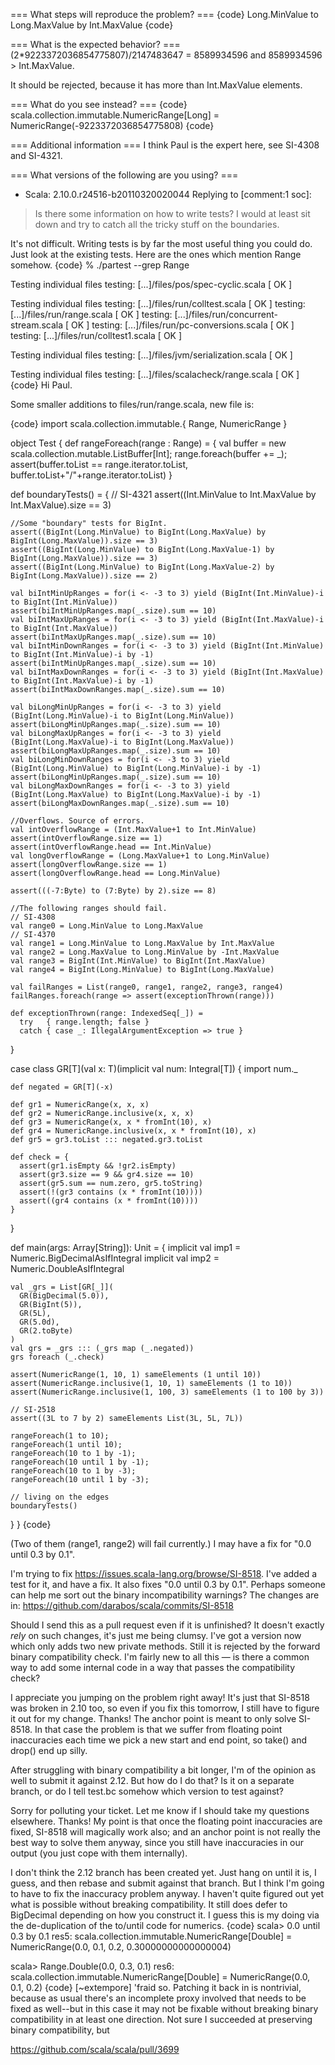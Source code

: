 === What steps will reproduce the problem? ===
{code}
Long.MinValue to Long.MaxValue by Int.MaxValue
{code} 

=== What is the expected behavior? ===
(2*9223372036854775807)/2147483647 = 8589934596
and 8589934596 > Int.MaxValue.

It should be rejected, because it has more than Int.MaxValue elements.

=== What do you see instead? ===
{code}
scala.collection.immutable.NumericRange[Long] = NumericRange(-9223372036854775808)
{code}

=== Additional information ===
I think Paul is the expert here, see SI-4308 and SI-4321.

=== What versions of the following are you using? ===
  - Scala: 2.10.0.r24516-b20110320020044
Replying to [comment:1 soc]:
> Is there some information on how to write tests? I would at least sit down and try to catch all the tricky stuff on the boundaries.

It's not difficult.  Writing tests is by far the most useful thing you could do.  Just look at the existing tests.  Here are the ones which mention Range somehow.
{code}
% ./partest --grep Range

Testing individual files
testing: [...]/files/pos/spec-cyclic.scala                            [  OK  ]

Testing individual files
testing: [...]/files/run/colltest.scala                               [  OK  ]
testing: [...]/files/run/range.scala                                  [  OK  ]
testing: [...]/files/run/concurrent-stream.scala                      [  OK  ]
testing: [...]/files/run/pc-conversions.scala                         [  OK  ]
testing: [...]/files/run/colltest1.scala                              [  OK  ]

Testing individual files
testing: [...]/files/jvm/serialization.scala                          [  OK  ]

Testing individual files
testing: [...]/files/scalacheck/range.scala                           [  OK  ]
{code}
Hi Paul.

Some smaller additions to files/run/range.scala, new file is:

{code}
import scala.collection.immutable.{ Range, NumericRange }

object Test {
  def rangeForeach(range : Range) = {
    val buffer = new scala.collection.mutable.ListBuffer[Int];
    range.foreach(buffer += _);
    assert(buffer.toList == range.iterator.toList, buffer.toList+"/"+range.iterator.toList)
  }
  
  def boundaryTests() = {
    // SI-4321
    assert((Int.MinValue to Int.MaxValue by Int.MaxValue).size == 3)
    
    //Some "boundary" tests for BigInt.
    assert((BigInt(Long.MinValue) to BigInt(Long.MaxValue) by BigInt(Long.MaxValue)).size == 3)
    assert((BigInt(Long.MinValue) to BigInt(Long.MaxValue-1) by BigInt(Long.MaxValue)).size == 3)
    assert((BigInt(Long.MinValue) to BigInt(Long.MaxValue-2) by BigInt(Long.MaxValue)).size == 2)
    
    val biIntMinUpRanges = for(i <- -3 to 3) yield (BigInt(Int.MinValue)-i to BigInt(Int.MinValue))
    assert(biIntMinUpRanges.map(_.size).sum == 10)
    val biIntMaxUpRanges = for(i <- -3 to 3) yield (BigInt(Int.MaxValue)-i to BigInt(Int.MaxValue))
    assert(biIntMaxUpRanges.map(_.size).sum == 10)
    val biIntMinDownRanges = for(i <- -3 to 3) yield (BigInt(Int.MinValue) to BigInt(Int.MinValue)-i by -1)
    assert(biIntMinUpRanges.map(_.size).sum == 10)
    val biIntMaxDownRanges = for(i <- -3 to 3) yield (BigInt(Int.MaxValue) to BigInt(Int.MaxValue)-i by -1)
    assert(biIntMaxDownRanges.map(_.size).sum == 10)

    val biLongMinUpRanges = for(i <- -3 to 3) yield (BigInt(Long.MinValue)-i to BigInt(Long.MinValue))
    assert(biLongMinUpRanges.map(_.size).sum == 10)
    val biLongMaxUpRanges = for(i <- -3 to 3) yield (BigInt(Long.MaxValue)-i to BigInt(Long.MaxValue))
    assert(biLongMaxUpRanges.map(_.size).sum == 10)
    val biLongMinDownRanges = for(i <- -3 to 3) yield (BigInt(Long.MinValue) to BigInt(Long.MinValue)-i by -1)
    assert(biLongMinUpRanges.map(_.size).sum == 10)
    val biLongMaxDownRanges = for(i <- -3 to 3) yield (BigInt(Long.MaxValue) to BigInt(Long.MaxValue)-i by -1)
    assert(biLongMaxDownRanges.map(_.size).sum == 10)

    //Overflows. Source of errors.
    val intOverflowRange = (Int.MaxValue+1 to Int.MinValue)
    assert(intOverflowRange.size == 1)
    assert(intOverflowRange.head == Int.MinValue)
    val longOverflowRange = (Long.MaxValue+1 to Long.MinValue)
    assert(longOverflowRange.size == 1)
    assert(longOverflowRange.head == Long.MinValue)

    assert(((-7:Byte) to (7:Byte) by 2).size == 8)

    //The following ranges should fail.
    // SI-4308
    val range0 = Long.MinValue to Long.MaxValue
    // SI-4370
    val range1 = Long.MinValue to Long.MaxValue by Int.MaxValue
    val range2 = Long.MaxValue to Long.MinValue by -Int.MaxValue
    val range3 = BigInt(Int.MinValue) to BigInt(Int.MaxValue)
    val range4 = BigInt(Long.MinValue) to BigInt(Long.MaxValue)

    val failRanges = List(range0, range1, range2, range3, range4)
    failRanges.foreach(range => assert(exceptionThrown(range)))

    def exceptionThrown(range: IndexedSeq[_]) =
      try   { range.length; false }
      catch { case _: IllegalArgumentException => true }
  }
  
  case class GR[T](val x: T)(implicit val num: Integral[T]) {
    import num._
    
    def negated = GR[T](-x)
    
    def gr1 = NumericRange(x, x, x)
    def gr2 = NumericRange.inclusive(x, x, x)
    def gr3 = NumericRange(x, x * fromInt(10), x)
    def gr4 = NumericRange.inclusive(x, x * fromInt(10), x)
    def gr5 = gr3.toList ::: negated.gr3.toList
    
    def check = {
      assert(gr1.isEmpty && !gr2.isEmpty)
      assert(gr3.size == 9 && gr4.size == 10)      
      assert(gr5.sum == num.zero, gr5.toString)
      assert(!(gr3 contains (x * fromInt(10))))
      assert((gr4 contains (x * fromInt(10))))
    }
  }
  
  def main(args: Array[String]): Unit = {
    implicit val imp1 = Numeric.BigDecimalAsIfIntegral
    implicit val imp2 = Numeric.DoubleAsIfIntegral
    
    val _grs = List[GR[_]](
      GR(BigDecimal(5.0)),
      GR(BigInt(5)),
      GR(5L),
      GR(5.0d),
      GR(2.toByte)
    )
    val grs = _grs ::: (_grs map (_.negated))
    grs foreach (_.check)
    
    assert(NumericRange(1, 10, 1) sameElements (1 until 10))
    assert(NumericRange.inclusive(1, 10, 1) sameElements (1 to 10))
    assert(NumericRange.inclusive(1, 100, 3) sameElements (1 to 100 by 3))
    
    // SI-2518
    assert((3L to 7 by 2) sameElements List(3L, 5L, 7L))
    
    rangeForeach(1 to 10);
    rangeForeach(1 until 10);
    rangeForeach(10 to 1 by -1);
    rangeForeach(10 until 1 by -1);
    rangeForeach(10 to 1 by -3);
    rangeForeach(10 until 1 by -3);
    
    // living on the edges
    boundaryTests()
  }
}
{code}

(Two of them (range1, range2) will fail currently.)
I may have a fix for "0.0 until 0.3 by 0.1".

I'm trying to fix https://issues.scala-lang.org/browse/SI-8518. I've added a test for it, and have a fix. It also fixes "0.0 until 0.3 by 0.1". Perhaps someone can help me sort out the binary incompatibility warnings? The changes are in:
https://github.com/darabos/scala/commits/SI-8518

Should I send this as a pull request even if it is unfinished?
It doesn't exactly _rely_ on such changes, it's just me being clumsy. I've got a version now which only adds two new private methods. Still it is rejected by the forward binary compatibility check. I'm fairly new to all this — is there a common way to add some internal code in a way that passes the compatibility check?

I appreciate you jumping on the problem right away! It's just that SI-8518 was broken in 2.10 too, so even if you fix this tomorrow, I still have to figure it out for my change. Thanks!
The anchor point is meant to only solve SI-8518. In that case the problem is that we suffer from floating point inaccuracies each time we pick a new start and end point, so take() and drop() end up silly.

After struggling with binary compatibility a bit longer, I'm of the opinion as well to submit it against 2.12. But how do I do that? Is it on a separate branch, or do I tell test.bc somehow which version to test against?

Sorry for polluting your ticket. Let me know if I should take my questions elsewhere. Thanks!
My point is that once the floating point inaccuracies are fixed, SI-8518 will magically work also; and an anchor point is not really the best way to solve them anyway, since you still have inaccuracies in our output (you just cope with them internally).

I don't think the 2.12 branch has been created yet.  Just hang on until it is, I guess, and then rebase and submit against that branch.  But I think I'm going to have to fix the inaccuracy problem anyway.  I haven't quite figured out yet what is possible without breaking compatibility.
It still does defer to BigDecimal depending on how you construct it. I guess this is my doing via the de-duplication of the to/until code for numerics.
{code}
scala> 0.0 until 0.3 by 0.1
res5: scala.collection.immutable.NumericRange[Double] = NumericRange(0.0, 0.1, 0.2, 0.30000000000000004)

scala> Range.Double(0.0, 0.3, 0.1)
res6: scala.collection.immutable.NumericRange[Double] = NumericRange(0.0, 0.1, 0.2)
{code}
[~extempore] 'fraid so.  Patching it back in is nontrivial, because as usual there's an incomplete proxy involved that needs to be fixed as well--but in this case it may not be fixable without breaking binary compatibility in at least one direction.
Not sure I succeeded at preserving binary compatibility, but

https://github.com/scala/scala/pull/3699
